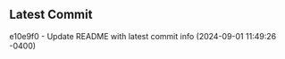
## Latest Commit
e10e9f0 - Update README with latest commit info (2024-09-01 11:49:26 -0400) <Yunxi-Zhou>
